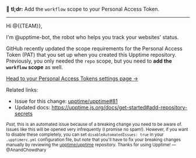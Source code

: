 🔔 **tl;dr:** Add the `workflow` scope to your Personal Access Token.

<hr>

Hi @{{TEAM}},

I'm @upptime-bot, the robot who helps you track your websites' status.

GitHub recently updated the scope requirements for the Personal Access Token (PAT) that you set up when you created this Upptime repository. Previously, you only needed the `repo` scope, but you need to **add the `workflow` scope** as well.

[Head to your Personal Access Tokens settings page →](https://github.com/settings/tokens)

Related links:

- Issue for this change: [upptime/upptime#81](https://github.com/upptime/upptime/issues/81)
- Updated docs: https://upptime.js.org/docs/get-started#add-repository-secrets

<small>_Psst,_ this is an automated issue because of a breaking change you need to be aware of. Issues like this will be opened very infrequently (I promise no spam!). However, if you want to disable these completely, you can set `disableAutomatedIssues: true` in your `.upptimerc.yml` configuration file, but note that you'll have to fix your breaking changes manually by reviewing the [upptime/upptime](https://github.com/upptime/upptime) repository. Thanks for using Upptime! — @AnandChowdhary</small>
